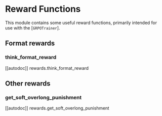 # Reward Functions

This module contains some useful reward functions, primarily intended for use with the [`GRPOTrainer`].

## Format rewards

### think_format_reward

[[autodoc]] rewards.think_format_reward

## Other rewards

### get_soft_overlong_punishment

[[autodoc]] rewards.get_soft_overlong_punishment
